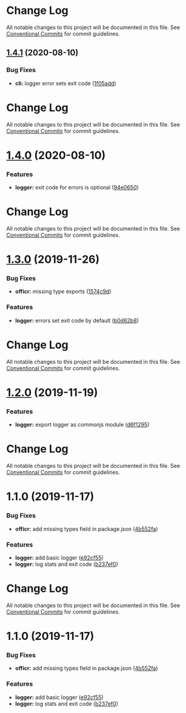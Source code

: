 # Change Log

All notable changes to this project will be documented in this file. See
[Conventional Commits](https://conventionalcommits.org) for commit guidelines.

## [1.4.1](https://github.com/stasson/officr/compare/@officr/logger@1.4.0...@officr/logger@1.4.1) (2020-08-10)

### Bug Fixes

- **cli:** logger error sets exit code
  ([1f05add](https://github.com/stasson/officr/commit/1f05addc9ae1234c605dcdbb5700fcaff2d7b393))

# Change Log

All notable changes to this project will be documented in this file. See
[Conventional Commits](https://conventionalcommits.org) for commit guidelines.

# [1.4.0](https://github.com/stasson/officr/compare/@officr/logger@1.3.0...@officr/logger@1.4.0) (2020-08-10)

### Features

- **logger:** exit code for errors is optional
  ([94e0650](https://github.com/stasson/officr/commit/94e0650c187cc596668ed028dfef344126e42e95))

# Change Log

All notable changes to this project will be documented in this file. See
[Conventional Commits](https://conventionalcommits.org) for commit guidelines.

# [1.3.0](https://github.com/stasson/officr/compare/@officr/logger@1.2.0...@officr/logger@1.3.0) (2019-11-26)

### Bug Fixes

- **officr:** missing type exports
  ([1574c9d](https://github.com/stasson/officr/commit/1574c9d6a39952631bd536d0e835b232fc516531))

### Features

- **logger:** errors set exit code by default
  ([b0d62b8](https://github.com/stasson/officr/commit/b0d62b82bbfdda1a33c9d34bcb85200d4038e387))

# Change Log

All notable changes to this project will be documented in this file. See
[Conventional Commits](https://conventionalcommits.org) for commit guidelines.

# [1.2.0](https://github.com/stasson/officr/compare/@officr/logger@1.1.0...@officr/logger@1.2.0) (2019-11-19)

### Features

- **logger:** export logger as commonjs module
  ([d6f1295](https://github.com/stasson/officr/commit/d6f1295018a55661754bf16b3c07ac47e105ff3c))

# Change Log

All notable changes to this project will be documented in this file. See
[Conventional Commits](https://conventionalcommits.org) for commit guidelines.

# 1.1.0 (2019-11-17)

### Bug Fixes

- **officr:** add missing types field in package.json
  ([4b552fa](https://github.com/stasson/officr/commit/4b552fa7743084e984c6a74a8da21bd2e5528224))

### Features

- **logger:** add basic logger
  ([e92cf55](https://github.com/stasson/officr/commit/e92cf55f885903ed938b61dee1c9b9961e0fd5cc))
- **logger:** log stats and exit code
  ([b237ef0](https://github.com/stasson/officr/commit/b237ef0cd41748d26fd5f1ab9c17b0934b9780c9))

# Change Log

All notable changes to this project will be documented in this file. See
[Conventional Commits](https://conventionalcommits.org) for commit guidelines.

# 1.1.0 (2019-11-17)

### Bug Fixes

- **officr:** add missing types field in package.json
  ([4b552fa](https://github.com/stasson/officr/commit/4b552fa7743084e984c6a74a8da21bd2e5528224))

### Features

- **logger:** add basic logger
  ([e92cf55](https://github.com/stasson/officr/commit/e92cf55f885903ed938b61dee1c9b9961e0fd5cc))
- **logger:** log stats and exit code
  ([b237ef0](https://github.com/stasson/officr/commit/b237ef0cd41748d26fd5f1ab9c17b0934b9780c9))
